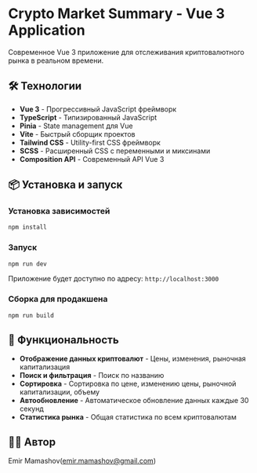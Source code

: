 # Crypto Market Summary - Vue 3 Application

Современное Vue 3 приложение для отслеживания криптовалютного рынка в реальном времени.

## 🛠 Технологии

- **Vue 3** - Прогрессивный JavaScript фреймворк
- **TypeScript** - Типизированный JavaScript
- **Pinia** - State management для Vue
- **Vite** - Быстрый сборщик проектов
- **Tailwind CSS** - Utility-first CSS фреймворк
- **SCSS** - Расширенный CSS с переменными и миксинами
- **Composition API** - Современный API Vue 3

## 📦 Установка и запуск

### Установка зависимостей

```bash
npm install
```

### Запуск

```bash
npm run dev
```

Приложение будет доступно по адресу: `http://localhost:3000`

### Сборка для продакшена

```bash
npm run build
```

## 🎨 Функциональность

- **Отображение данных криптовалют** - Цены, изменения, рыночная капитализация
- **Поиск и фильтрация** - Поиск по названию 
- **Сортировка** - Сортировка по цене, изменению цены, рыночной капитализации, объему
- **Автообновление** - Автоматическое обновление данных каждые 30 секунд
- **Статистика рынка** - Общая статистика по всем криптовалютам

## 👨‍💻 Автор

Emir Mamashov(emir.mamashov@gmail.com)
